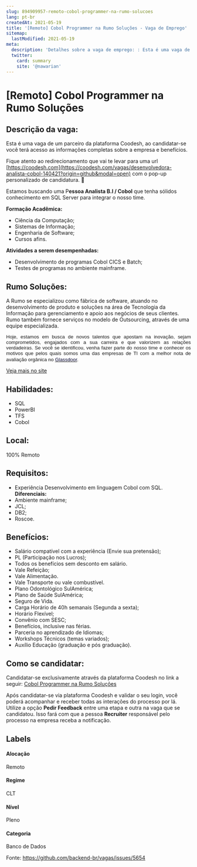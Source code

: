 ```yaml
---
slug: 894909957-remoto-cobol-programmer-na-rumo-solucoes
lang: pt-br
createdAt: 2021-05-19
title: '[Remoto] Cobol Programmer na Rumo Soluções - Vaga de Emprego'
sitemap:
  lastModified: 2021-05-19
meta:
  description: 'Detalhes sobre a vaga de emprego: : Esta é uma vaga de um parceiro da plataforma Coodesh, ao candidatar-se você terá acesso as informações completas sobre a empresa e benefícios.  Fique atento ao redirecionamento que vai te levar para uma url [https://coodesh.com](https://coodesh.com/vagas/desenvolvedora-analista-cobol-140421?origin=github&modal=open) com o pop-up personalizado de candidatura. 👋 <p>Estamos buscando uma P<strong>essoa Analista B.I / Cobol</strong> que tenha sólidos conhecimento em SQL Server para integrar o nosso time.</p> <p><strong>Formação Acadêmica:</strong></p> <ul> <li>Ciência da Computação;</li> <li>Sistemas de Informação;</li> <li>Engenharia de Software;</li> <li>Cursos afins.</li> </ul> <p><strong>Atividades a serem desempenhadas:</strong></p> <ul> <li>Desenvolvimento de programas Cobol CICS e Batch;&nbsp;</li> <li>Testes de programas no ambiente mainframe.</li> </ul> <p></p>'
  twitter:
    card: summary
    site: '@nawarian'
---
```


# [Remoto] Cobol Programmer na Rumo Soluções

## Descrição da vaga: 
Esta é uma vaga de um parceiro da plataforma Coodesh, ao candidatar-se você terá acesso as informações completas sobre a empresa e benefícios.


Fique atento ao redirecionamento que vai te levar para uma url [https://coodesh.com](https://coodesh.com/vagas/desenvolvedora-analista-cobol-140421?origin=github&modal=open) com o pop-up personalizado de candidatura. 👋
<p>Estamos buscando uma P<strong>essoa Analista B.I / Cobol</strong> que tenha sólidos conhecimento em SQL Server para integrar o nosso time.</p>
<p><strong>Formação Acadêmica:</strong></p>
<ul>
<li>Ciência da Computação;</li>
<li>Sistemas de Informação;</li>
<li>Engenharia de Software;</li>
<li>Cursos afins.</li>
</ul>
<p><strong>Atividades a serem desempenhadas:</strong></p>
<ul>
<li>Desenvolvimento de programas Cobol CICS e Batch;&nbsp;</li>
<li>Testes de programas no ambiente mainframe.</li>
</ul>
<p></p>

## Rumo Soluções: 
 <p>A Rumo se especializou como fábrica de software, atuando no desenvolvimento de produto e soluções na área de Tecnologia da Informação para gerenciamento e apoio aos negócios de seus clientes. Rumo também fornece serviços no modelo de Outsourcing, através de uma equipe especializada.</p>

<p style="text-align:justify;"><span style="font-size: 10pt;font-family: Verdana, sans-serif;">Hoje, estamos em busca de novos talentos que apostam na inovação, sejam comprometidos, engajados com a sua carreira e que valorizem as relações verdadeiras. Se você se identificou, venha fazer parte do nosso time e conhecer os motivos que pelos quais somos uma das empresas de TI com a melhor nota de avaliação orgânica no </span><a href="https://www.glassdoor.com.br/Avalia%C3%A7%C3%B5es/Rumo-Solu%C3%A7%C3%B5es-Avalia%C3%A7%C3%B5es-E2487476.htm" target="_self"><span style="color: rgb(12,11,54);background-color: transparent;font-size: 10pt;font-family: Verdana, sans-serif;">Glassdoor</span></a><span style="font-size: 10pt;font-family: Verdana, sans-serif;">.</span>&nbsp;</p><a href='https://coodesh.com/empresas/rumo-solucoes'>Veja mais no site</a>

 ## Habilidades: 
 - SQL 
- PowerBI 
- TFS 
- Cobol
## Local: 
 100% Remoto
## Requisitos: 
 - Experiência Desenvolvimento em linguagem Cobol com SQL.
**Diferenciais:** 
 - Ambiente mainframe;  
- JCL;	 
- DB2;  
- Roscoe.
## Benefícios: 
 - Salário compatível com a experiência (Envie sua pretensão); 
- PL (Participação nos Lucros);  
- Todos os benefícios sem desconto em salário. 
- Vale Refeição; 
- Vale Alimentação. 
- Vale Transporte ou vale combustível. 
- Plano Odontológico SulAmérica; 
- Plano de Saúde SulAmérica; 
- Seguro de Vida. 
- Carga Horário de 40h semanais (Segunda a sexta); 
- Horário Flexível; 
- Convênio com SESC;  
- Benefícios, inclusive nas férias. 
- Parceria no aprendizado de Idiomas; 
- Workshops Técnicos (temas variados); 
- Auxílio Educação (graduação e pós graduação).
## Como se candidatar:
Candidatar-se exclusivamente através da plataforma Coodesh no link a seguir: [Cobol Programmer na Rumo Soluções](https://coodesh.com/vagas/desenvolvedora-analista-cobol-140421?origin=github&modal=open)


Após candidatar-se via plataforma Coodesh e validar o seu login, você poderá acompanhar e receber todas as interações do processo por lá. Utilize a opção <b>Pedir Feedback</b> entre uma etapa e outra na vaga que se candidatou. Isso fará com que a pessoa <b>Recruiter</b> responsável pelo processo na empresa receba a notificação.
## Labels
#### Alocação
Remoto
#### Regime
CLT
#### Nível
Pleno
#### Categoria
Banco de Dados

Fonte: https://github.com/backend-br/vagas/issues/5654